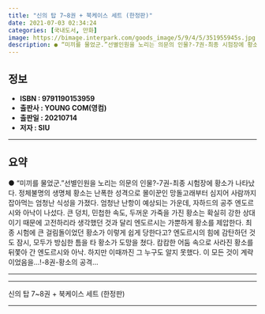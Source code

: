```yaml
---
title: "신의 탑 7~8권 + 북케이스 세트 (한정판)"
date: 2021-07-03 02:34:24
categories: [국내도서, 만화]
image: https://bimage.interpark.com/goods_image/5/9/4/5/351955945s.jpg
description: ● “미끼를 물었군.”선별인원을 노리는 의문의 인물?-7권-최종 시험장에 황소가 나타났다. 정체불명의 생명체 황소는 난폭한 성격으로 몰이꾼인 망돌고래부터 심지어 사람까지 잡아먹는 엄청난 식성을 가졌다. 엄청난 난항이 예상되는 가운데, 자하드의 공주 엔도르시와 아낙이 나섰다. 큰 덩치,
---
```


## **정보**

- **ISBN : 9791190153959**
- **출판사 : YOUNG COM(영컴)**
- **출판일 : 20210714**
- **저자 : SIU**

------



## **요약**

●  “미끼를 물었군.”선별인원을 노리는 의문의 인물?-7권-최종 시험장에 황소가 나타났다. 정체불명의 생명체 황소는 난폭한 성격으로 몰이꾼인 망돌고래부터 심지어 사람까지 잡아먹는 엄청난 식성을 가졌다. 엄청난 난항이 예상되는 가운데, 자하드의 공주 엔도르시와 아낙이 나섰다. 큰 덩치, 민첩한 속도, 두꺼운 가죽을 가진 황소는 확실히 강한 상대이기 때문에 고전하리라 생각했던 것과 달리 엔도르시는 가뿐하게 황소를 제압한다. 최종 시험에 큰 걸림돌이었던 황소가 이렇게 쉽게 당한다고? 엔도르시의 힘에 감탄하던 것도 잠시, 모두가 방심한 틈을 타 황소가 도망을 쳤다. 캄캄한 어둠 속으로 사라진 황소를 뒤쫓아 간 엔도르시와 아낙. 하지만 이때까진 그 누구도 알지 못했다. 이 모든 것이 계략이었음을...!-8권-황소의 공격...

------



------


신의 탑 7~8권 + 북케이스 세트 (한정판) 

------


